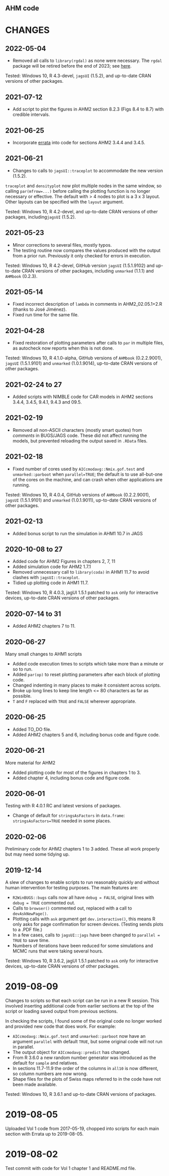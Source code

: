 ## AHM code

# CHANGES

## 2022-05-04

* Removed all calls to `library(rgdal)` as none were necessary. The `rgdal` package will be retired before the end of 2023; see [here](https://r-spatial.org//r/2022/04/12/evolution.html).

Tested: Windows 10, R 4.3-devel, `jagsUI` (1.5.2), and up-to-date CRAN versions of other packages.

## 2021-07-12

* Add script to plot the figures in AHM2 section 8.2.3 (Figs 8.4 to 8.7) with credible intervals.

## 2021-06-25

* Incorporate [errata](https://sites.google.com/site/appliedhierarchicalmodeling/errata) into code for sections AHM2 3.4.4 and 3.4.5.

## 2021-06-21

* Changes to calls to `jagsUI::traceplot` to accommodate the new version (1.5.2).

`traceplot` and `densityplot` now plot multiple nodes in the same window, so calling `par(mfrow=...)` before calling the plotting function is no longer necessary or effective. The default with > 4 nodes to plot is a 3 x 3 layout. Other layouts can be specified with the `layout` argument.

Tested: Windows 10, R 4.2-devel, and up-to-date CRAN versions of other packages, including`jagsUI` (1.5.2).

## 2021-05-23

* Minor corrections to several files, mostly typos.
* The testing routine now compares the values produced with the output from a prior run. Previously it only checked for errors in execution.

Tested: Windows 10, R 4.2-devel, GitHub version `jagsUI` (1.5.1.9102) and up-to-date CRAN versions of other packages, including `unmarked` (1.1.1) and `AHMbook` (0.2.3).

## 2021-05-14

* Fixed incorrect description of `lambda` in comments in AHM2_02.05.1+2.R (thanks to José Jiménez).
* Fixed run time for the same file.

## 2021-04-28

* Fixed restoration of plotting parameters after calls to `par` in multiple files, as autocheck now reports when this is not done.

Tested: Windows 10, R 4.1.0-alpha, GitHub versions of `AHMbook` (0.2.2.9001), `jagsUI` (1.5.1.9101) and `unmarked` (1.0.1.9014), up-to-date CRAN versions of other packages.

## 2021-02-24 to 27

* Added scripts with NIMBLE code for CAR models in AHM2 sections 3.4.4, 3.4.5, 9.4.1, 9.4.3 and 09.5.

## 2021-02-19

* Removed all non-ASCII characters (mostly smart quotes) from _comments_ in BUGS/JAGS code. These did not affect running the models, but prevented reloading the output saved in `.RData` files.

## 2021-02-18

* Fixed number of cores used by `AICcmodavg::Nmix.gof.test` and `unmarked::parboot` when `parallel=TRUE`; the default is to use all-but-one of the cores on the machine, and can crash when other applications are running.

Tested: Windows 10, R 4.0.4, GitHub versions of `AHMbook` (0.2.2.9001), `jagsUI` (1.5.1.9101) and `unmarked` (1.0.1.9011), up-to-date CRAN versions of other packages.

## 2021-02-13

* Added bonus script to run the simulation in AHM1 10.7 in JAGS

## 2020-10-08 to 27

* Added code for AHM2 Figures in chapters 2, 7, 11
* Added simulation code for AHM2 1.7.1
* Removed unnecessary call to `library(coda)` in AHM1 11.7 to avoid clashes with `jagsUI::traceplot`.
* Tidied up plotting code in AHM1 11.7.

Tested: Windows 10, R 4.0.3, jagUI 1.5.1 patched to `ask` only for interactive devices, up-to-date CRAN versions of other packages.

## 2020-07-14 to 31

* Added AHM2 chapters 7 to 11.

## 2020-06-27

Many small changes to AHM1 scripts

* Added code execution times to scripts which take more than a minute or so to run.
* Added `par(op)` to reset plotting parameters after each block of plotting code.
* Changed indenting in many places to make it consistent across scripts.
* Broke up long lines to keep line length <= 80 characters as far as possible.
* `T` and `F` replaced with `TRUE` and `FALSE` wherever appropriate.

## 2020-06-25

* Added TO_DO file.
* Added AHM2 chapters 5 and 6, including bonus code and figure code.

## 2020-06-21

More material for AHM2

* Added plotting code for most of the figures in chapters 1 to 3.
* Added chapter 4, including bonus code and figure code.

## 2020-06-01

Testing with R 4.0.1 RC and latest versions of packages.

* Change of default for `stringsAsFactors` in `data.frame`: `stringsAsFactors=TRUE` needed in some places.

## 2020-02-06

Preliminary code for AHM2 chapters 1 to 3 added. These all work properly but may need some tidying up.

## 2019-12-14

A slew of changes to enable scripts to run reasonably quickly and without human intervention for testing purposes. The main features are:

* `R2WinBUGS::bugs` calls now all have `debug = FALSE`, original lines with `debug = TRUE` commented out.
* Calls to `browser()` commented out, replaced with a call to `devAskNewPage()`.
* Plotting calls with `ask` argument get `dev.interactive()`, this means R only asks for page confirmation for screen devices. (Testing sends plots to a .PDF file.)
* In a few cases, calls to `jagsUI::jags` have been changed to `parallel = TRUE` to save time.
* Numbers of iterations have been reduced for some simulations and MCMC runs that were taking several hours.

Tested: Windows 10, R 3.6.2, jagUI 1.5.1 patched to `ask` only for interactive devices, up-to-date CRAN versions of other packages.

# 2019-08-09

Changes to scripts so that each script can be run in a new R session. This involved inserting additional code from earlier sections at the top of the script or loading saved output from previous sections.

In checking the scripts, I found some of the original code no longer worked and provided new code that does work. For example:

* `AICcmodavg::Nmix.gof.test` and `unmarked::parboot` now have an argument `parallel` with default `TRUE`, but some original code will not run in parallel.
* The output object for `AICcmodavg::predict` has changed.
* From R 3.6.0 a new random number generator was introduced as the default for `sample` and relatives.
* In sections 11.7-11.9 the order of the columns in `all10` is now different, so column numbers are now wrong.
* Shape files for the plots of Swiss maps referred to in the code have not been made available.

Tested: Windows 10, R 3.6.1 and up-to-date CRAN versions of packages.

# 2019-08-05

Uploaded Vol 1 code from 2017-05-19, chopped into scripts for each main section with Errata up to 2019-08-05.

# 2019-08-02

Test commit with code for Vol 1 chapter 1 and README.md file.

